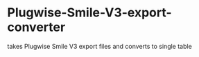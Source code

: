 # Plugwise-Smile-V3-export-converter
takes Plugwise Smile V3 export files and converts to single table
